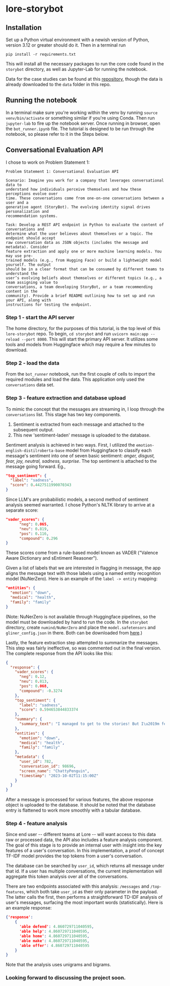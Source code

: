 # lore-storybot



## Installation

Set up a Python virtual environment with a newish version of Python, 
version 3.12 or greater should do it. Then in a terminal run

`pip install -r requirements.txt`

This will install all the necessary packages to run the core code found in 
the `storybot` directory, as well as Jupyter-Lab for running the notebook.

Data for the case studies can be found at this 
[repository](https://github.com/nsheils/MLE-case-studies/tree/main), though the
data is already downloaded to the `data` folder in this repo.

## Running the notebook

In a terminal make sure you're working within the venv by running 
`source venv/bin/activate` or something similar if you're using Conda. Then
run `jupyter-lab` to fire up the notebook server. Once running in
browser, open the `bot_runner.ipynb` file. The tutorial is designed to be run through the notebook, so please refer
to it in the Steps below.

## Conversational Evaluation API

I chose to work on Problem Statement 1: 

```text
Problem Statement 1: Conversational Evaluation API

Scenario: Imagine you work for a company that leverages conversational data to
understand how individuals perceive themselves and how these perceptions evolve over
time. These conversations come from one-on-one conversations between a user and a
generative agent (StoryBot). The evolving identity signal drives personalization and
recommendation systems.

Task: Develop a REST API endpoint in Python to evaluate the content of conversations and
determine what the user believes about themselves or a topic. The endpoint should accept
raw conversation data as JSON objects (includes the message and metadata). Consider
feature extraction and apply one or more machine learning models. You may use pre-
trained models (e.g., from Hugging Face) or build a lightweight model yourself. The output
should be in a clear format that can be consumed by different teams to understand the
user’s evolving beliefs about themselves or different topics (e.g., a team assigning value to
conversations, a team developing StoryBot, or a team recommending content in the
community). Provide a brief README outlining how to set up and run your API, along with
instructions for testing the endpoint.
```

### Step 1 - start the API server

The home directory, for the purposes of this tutorial, is the top level of this `lore-storybot` repo. To begin, 
`cd storybot` and run `uvicorn main:app --reload --port 8000`. This will start the primary API server. It utilizes some 
tools and models from Huggingface which may require a few minutes to download.  

### Step 2 - load the data 

From the `bot_runner` notebook, run the first couple of cells to import the required modules and load the data. This application
only used the `conversations` data set. 

### Step 3 - feature extraction and database upload

To mimic the concept that the messages are streaming in, I loop through the `conversations` list. This stage has two
key components. 
1. Sentiment is extracted from each message and attached to the subsequent output.
2. This new 'sentiment-laden' message is uploaded to the database.

Sentiment analysis is achieved in two ways. First, I utilized  the `emotion-english-distilroberta-base` model from 
Huggingface to classify each message's sentiment into one of seven basic sentiment: *anger, disgust, fear,
joy, neutral, sadness, surprise*. The top sentiment is attached to the message going forward. Eg., 
```json
"top_sentiment": {
  "label": "sadness",
  "score": 0.4427511990070343
}
```
Since LLM's are probabilistic models, a second method of sentiment analysis seemed warranted. I chose Python's NLTK library
to arrive at a separate score:
```json
"vader_scores": {
      "neg": 0.065,
      "neu": 0.819,
      "pos": 0.116,
      "compound": 0.296
}
```
These scores come from a rule-based model known as VADER ("Valence Aware Dictionary and sEntiment Reasoner").

Given a list of labels that we are interested in flagging in message, the app aligns the message text with 
those labels using a named entity recognition model (NuNerZero). Here is an example of the `label -> entity` 
mapping:
```json
"entities": {
  "emotion": "down",
  "medical": "health",
  "family": "family"
}
```
(Note: NuNerZero is not available through Huggingface pipelines, so the model must be downloaded by hand to run
the code. In the `storybot` directory, create `numind/NuNerZero` and place the `model.safetensors` and 
`gliner_config.json` in there. Both can be downloaded from [here](https://huggingface.co/numind/NuNER_Zero/tree/main).)

Lastly, the feature extraction step attempted to summarize the messages. This step was fairly ineffective, so was commented out
in the final version. The complete response from the API looks like this:
```json
{
  "response": {
    "vader_scores": {
      "neg": 0.12,
      "neu": 0.813,
      "pos": 0.068,
      "compound": -0.3274
    },
    "top_sentiment": {
      "label": "sadness",
      "score": 0.594653844833374
    },
    "summary": {
      "summary_text": "I managed to get to the stories! But I\u2019m feeling a bit down today. My health has been off, and I\u2019m worried about my family."
    },
    "entities": {
      "emotion": "down",
      "medical": "health",
      "family": "family"
    },
    "metadata": {
      "user_id": 782,
      "conversation_id": 98696,
      "screen_name": "ChattyPenguin",
      "timestamp": "2023-10-02T11:15:00Z"
    }
  }
}
```

After a message is processed for various features, the above response object is uploaded to the database. It should be
noted that the database entry is flattened to work more smoothly with a tabular database. 

### Step 4 - feature analysis

Since end user -- different teams at Lore -- will want access to this data raw or processed data, 
the API also includes a feature analysis component. The goal of this stage is to provide an internal user with insight into the key features of a user's
conversation. In this implementation, a proof of concept TF-IDF model provides the top tokens from a user's conversation.

The database can be searched by `user_id`, which returns all message under that id. If a user has multiple 
conversations, the current implementation will aggregate this token analysis over all of the conversations. 

There are two endpoints associated with this analysis: `/messages` and `/top-features`, which both take `user_id` 
as their only parameter in the payload. The latter calls the first, then performs a straightforward TD-IDF analysis of
user's messages, surfacing the most important words (statistically). Here is an example response:
```json
{'response': 
    {
      'able defend': 4.860729711040595,
      'able help': 4.860729711040595,
      'able home': 4.860729711040595,
      'able make': 4.860729711040595,
      'able offer': 4.860729711040595
    }
}
```
Note that the analysis uses unigrams and bigrams. 

### Looking forward to discussing the project soon.



